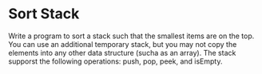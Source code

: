# Sort Stack

Write a program to sort a stack such that the smallest items are on the top. You can use an additional temporary stack, but you may not copy the elements into any other data structure (sucha as an array). The stack supporst the following operations: push, pop, peek, and isEmpty.